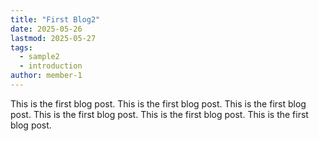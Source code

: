 ```yaml
---
title: "First Blog2"
date: 2025-05-26
lastmod: 2025-05-27
tags:
  - sample2
  - introduction
author: member-1
---
```


This is the first blog post.
This is the first blog post.
This is the first blog post.
This is the first blog post.
This is the first blog post.
This is the first blog post.
